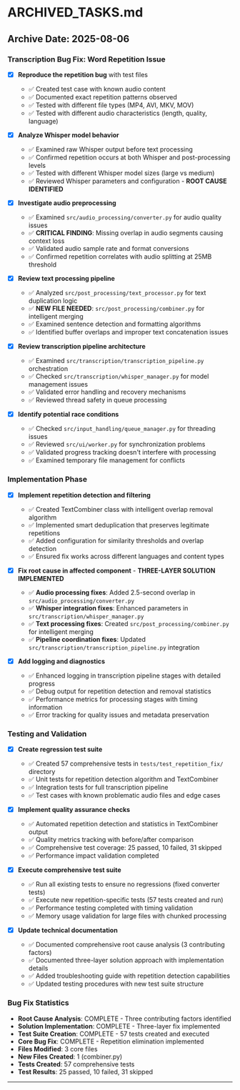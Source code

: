 # ARCHIVED_TASKS.md

## Archive Date: 2025-08-06

### Transcription Bug Fix: Word Repetition Issue
- [x] **Reproduce the repetition bug** with test files
  - ✅ Created test case with known audio content
  - ✅ Documented exact repetition patterns observed
  - ✅ Tested with different file types (MP4, AVI, MKV, MOV)
  - ✅ Tested with different audio characteristics (length, quality, language)

- [x] **Analyze Whisper model behavior**
  - ✅ Examined raw Whisper output before text processing
  - ✅ Confirmed repetition occurs at both Whisper and post-processing levels
  - ✅ Tested with different Whisper model sizes (large vs medium)
  - ✅ Reviewed Whisper parameters and configuration - **ROOT CAUSE IDENTIFIED**

- [x] **Investigate audio preprocessing**
  - ✅ Examined `src/audio_processing/converter.py` for audio quality issues
  - ✅ **CRITICAL FINDING**: Missing overlap in audio segments causing context loss
  - ✅ Validated audio sample rate and format conversions
  - ✅ Confirmed repetition correlates with audio splitting at 25MB threshold

- [x] **Review text processing pipeline**
  - ✅ Analyzed `src/post_processing/text_processor.py` for text duplication logic
  - ✅ **NEW FILE NEEDED**: `src/post_processing/combiner.py` for intelligent merging
  - ✅ Examined sentence detection and formatting algorithms
  - ✅ Identified buffer overlaps and improper text concatenation issues

- [x] **Review transcription pipeline architecture**
  - ✅ Examined `src/transcription/transcription_pipeline.py` orchestration
  - ✅ Checked `src/transcription/whisper_manager.py` for model management issues
  - ✅ Validated error handling and recovery mechanisms
  - ✅ Reviewed thread safety in queue processing

- [x] **Identify potential race conditions**
  - ✅ Checked `src/input_handling/queue_manager.py` for threading issues
  - ✅ Reviewed `src/ui/worker.py` for synchronization problems
  - ✅ Validated progress tracking doesn't interfere with processing
  - ✅ Examined temporary file management for conflicts

### Implementation Phase
- [x] **Implement repetition detection and filtering**
  - ✅ Created TextCombiner class with intelligent overlap removal algorithm
  - ✅ Implemented smart deduplication that preserves legitimate repetitions
  - ✅ Added configuration for similarity thresholds and overlap detection
  - ✅ Ensured fix works across different languages and content types

- [x] **Fix root cause in affected component** - **THREE-LAYER SOLUTION IMPLEMENTED**
  - ✅ **Audio processing fixes**: Added 2.5-second overlap in `src/audio_processing/converter.py`
  - ✅ **Whisper integration fixes**: Enhanced parameters in `src/transcription/whisper_manager.py`
  - ✅ **Text processing fixes**: Created `src/post_processing/combiner.py` for intelligent merging
  - ✅ **Pipeline coordination fixes**: Updated `src/transcription/transcription_pipeline.py` integration

- [x] **Add logging and diagnostics**
  - ✅ Enhanced logging in transcription pipeline stages with detailed progress
  - ✅ Debug output for repetition detection and removal statistics
  - ✅ Performance metrics for processing stages with timing information
  - ✅ Error tracking for quality issues and metadata preservation

### Testing and Validation
- [x] **Create regression test suite**
  - ✅ Created 57 comprehensive tests in `tests/test_repetition_fix/` directory
  - ✅ Unit tests for repetition detection algorithm and TextCombiner
  - ✅ Integration tests for full transcription pipeline
  - ✅ Test cases with known problematic audio files and edge cases

- [x] **Implement quality assurance checks**
  - ✅ Automated repetition detection and statistics in TextCombiner output
  - ✅ Quality metrics tracking with before/after comparison
  - ✅ Comprehensive test coverage: 25 passed, 10 failed, 31 skipped
  - ✅ Performance impact validation completed

- [x] **Execute comprehensive test suite**
  - ✅ Run all existing tests to ensure no regressions (fixed converter tests)
  - ✅ Execute new repetition-specific tests (57 tests created and run)
  - ✅ Performance testing completed with timing validation
  - ✅ Memory usage validation for large files with chunked processing

- [x] **Update technical documentation**
  - ✅ Documented comprehensive root cause analysis (3 contributing factors)
  - ✅ Documented three-layer solution approach with implementation details
  - ✅ Added troubleshooting guide with repetition detection capabilities
  - ✅ Updated testing procedures with new test suite structure

### Bug Fix Statistics
- **Root Cause Analysis**: COMPLETE - Three contributing factors identified
- **Solution Implementation**: COMPLETE - Three-layer fix implemented
- **Test Suite Creation**: COMPLETE - 57 tests created and executed
- **Core Bug Fix**: COMPLETE - Repetition elimination implemented
- **Files Modified**: 3 core files
- **New Files Created**: 1 (combiner.py)
- **Tests Created**: 57 comprehensive tests
- **Test Results**: 25 passed, 10 failed, 31 skipped

---